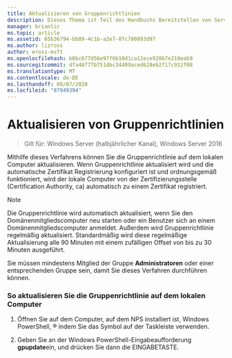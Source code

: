 ```yaml
---
title: Aktualisieren von Gruppenrichtlinien
description: Dieses Thema ist Teil des Handbuchs Bereitstellen von Server Zertifikaten für drahtlose und drahtlose 802.1 x-bereit Stellungen.
manager: brianlic
ms.topic: article
ms.assetid: 65b36794-bb09-4c1b-a2e7-8fc780893d97
ms.author: lizross
author: eross-msft
ms.openlocfilehash: b0bc677d56e97f6b10d1ca12ece92067e210eab9
ms.sourcegitcommit: dfa48f77b751dbc34409aced628eb2f17c912f08
ms.translationtype: MT
ms.contentlocale: de-DE
ms.lasthandoff: 08/07/2020
ms.locfileid: "87949394"
---
```

# <a name="refresh-group-policy"></a>Aktualisieren von Gruppenrichtlinien

>Gilt für: Windows Server (halbjährlicher Kanal), Windows Server 2016

Mithilfe dieses Verfahrens können Sie die Gruppenrichtlinie auf dem lokalen Computer aktualisieren. Wenn Gruppenrichtlinie aktualisiert wird und die automatische Zertifikat Registrierung konfiguriert ist und ordnungsgemäß funktioniert, wird der lokale Computer von der Zertifizierungsstelle (Certification Authority, ca) automatisch zu einem Zertifikat registriert.

> [!NOTE]
> Die Gruppenrichtlinie wird automatisch aktualisiert, wenn Sie den Domänenmitgliedscomputer neu starten oder ein Benutzer sich an einem Domänenmitgliedscomputer anmeldet. Außerdem wird Gruppenrichtlinie regelmäßig aktualisiert. Standardmäßig wird diese regelmäßige Aktualisierung alle 90 Minuten mit einem zufälligen Offset von bis zu 30 Minuten ausgeführt.

Sie müssen mindestens Mitglied der Gruppe **Administratoren** oder einer entsprechenden Gruppe sein, damit Sie dieses Verfahren durchführen können.

### <a name="to-refresh-group-policy-on-the-local-computer"></a>So aktualisieren Sie die Gruppenrichtlinie auf dem lokalen Computer

1.  Öffnen Sie auf dem Computer, auf dem NPS installiert ist, Windows PowerShell, &reg; indem Sie das Symbol auf der Taskleiste verwenden.

2.  Geben Sie an der Windows PowerShell-Eingabeaufforderung **gpupdate**ein, und drücken Sie dann die EINGABETASTE.



